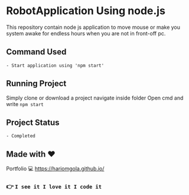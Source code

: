 # RobotApplication Using node.js
This repository contain node js application to move mouse or make you system awake for endless hours when you are not in front-off pc.

## Command Used
    - Start application using 'npm start'

## Running Project
Simply clone or download a project navigate inside folder
Open cmd and write `npm start`

## Project Status
    - Completed

## Made with :heart:
Portfolio :computer: https://hariomgola.github.io/

### :point_right: `I see it I love it I code it`